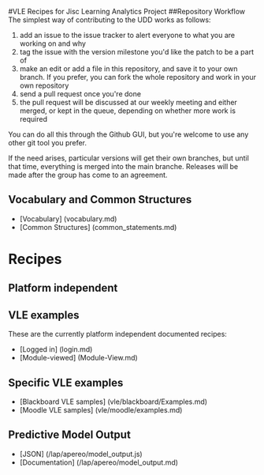 #VLE Recipes for Jisc Learning Analytics Project
##Repository Workflow
The simplest way of contributing to the UDD works as follows:

1. add an issue to the issue tracker to alert everyone to what you are working on and why
2. tag the issue with the version milestone you'd like the patch to be a part of
3. make an edit or add a file in this repository, and save it to your own branch. If you prefer, you can fork the whole repository and work in your own repository
4. send a pull request once you're done
5. the pull request will be discussed at our weekly meeting and either merged, or kept in the queue, depending on whether more work is required

You can do all this through the Github GUI, but you're welcome to use any other git tool you prefer.

If the need arises, particular versions will get their own branches, but until that time, everything is merged into the main branche. Releases will be made after the group has come to an agreement.

## Vocabulary and Common Structures

* [Vocabulary] (vocabulary.md)
* [Common Structures] (common_statements.md)


# Recipes

## Platform independent

## VLE examples
These are the currently platform independent documented recipes:

* [Logged in] (login.md)
* [Module-viewed] (Module-View.md)

## Specific VLE examples
* [Blackboard VLE samples] (vle/blackboard/Examples.md)
* [Moodle VLE samples] (vle/moodle/examples.md)

## Predictive Model Output
* [JSON] (/lap/apereo/model_output.js)
* [Documentation] (/lap/apereo/model_output.md)

